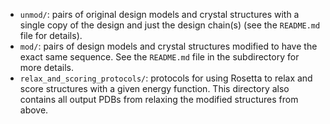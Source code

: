 * `unmod/`: pairs of original design models and crystal structures with a single copy of the design and just the design chain(s) (see the `README.md` file for details).
* `mod/`: pairs of design models and crystal structures modified to have the exact same sequence. See the `README.md` file in the subdirectory for more details. 
* `relax_and_scoring_protocols/`: protocols for using Rosetta to relax and score structures with a given energy function. This directory also contains all output PDBs from relaxing the modified structures from above.
